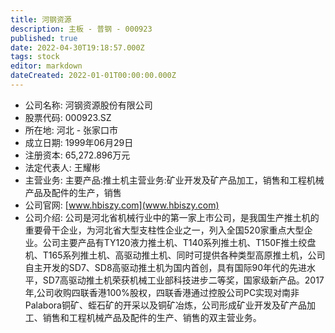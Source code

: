 ```yaml
---
title: 河钢资源
description: 主板 - 普钢 - 000923
published: true
date: 2022-04-30T19:18:57.000Z
tags: stock
editor: markdown
dateCreated: 2022-01-01T00:00:00.000Z
---
```


- 公司名称: 河钢资源股份有限公司
- 股票代码: 000923.SZ
- 所在地: 河北 - 张家口市
- 成立日期: 1999年06月29日
- 注册资本: 65,272.896万元
- 法定代表人: 王耀彬
- 主营业务: 主要产品:推土机主营业务:矿业开发及矿产品加工，销售和工程机械产品及配件的生产，销售
- 公司官网: [www.hbiszy.com](www.hbiszy.com)
- 公司介绍: 公司是河北省机械行业中的第一家上市公司，是我国生产推土机的重要骨干企业，为河北省大型支柱性企业之一，列入全国520家重点大型企业。公司主要产品有TY120液力推土机、T140系列推土机、T150F推土绞盘机、T165系列推土机、高驱动推土机、同时可提供各种类型高原推土机，公司自主开发的SD7、SD8高驱动推土机为国内首创，具有国际90年代的先进水平，SD7高驱动推土机荣获机械工业部科技进步二等奖，国家级新产品。2017年,公司收购四联香港100%股权，四联香港通过控股公司PC实现对南非Palabora铜矿、蛭石矿的开采以及铜矿冶炼，公司形成矿业开发及矿产品加工、销售和工程机械产品及配件的生产、销售的双主营业务。


